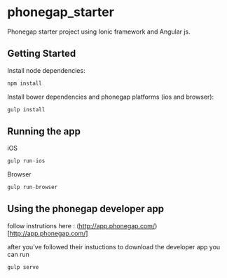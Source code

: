 phonegap_starter
================

Phonegap starter project using Ionic framework and Angular js.

## Getting Started

Install node dependencies:
```javascript
npm install
```

Install bower dependencies and phonegap platforms (ios and browser):
```javascript
gulp install
```

## Running the app

iOS
```javascript
gulp run-ios
```

Browser
```javascript
gulp run-browser
```

## Using the phonegap developer app

follow instrutions here : (http://app.phonegap.com/)[http://app.phonegap.com/]

after you've followed their instuctions to download the developer app you can run
``` javascript
gulp serve
```
